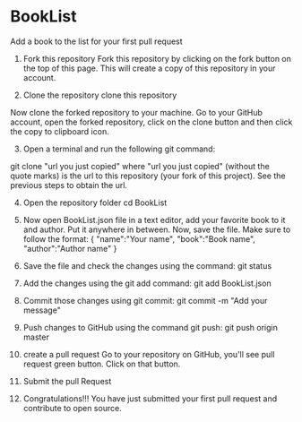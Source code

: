# BookList

Add a book to the list for your first pull request

1. Fork this repository
Fork this repository by clicking on the fork button on the top of this page. This will create a copy of this repository in your account.

2. Clone the repository
clone this repository

Now clone the forked repository to your machine. Go to your GitHub account, open the forked repository, click on the clone button and then click the copy to clipboard icon.

3. Open a terminal and run the following git command:

git clone "url you just copied"
where "url you just copied" (without the quote marks) is the url to this repository (your fork of this project). See the previous steps to obtain the url.

4. Open the repository folder
cd BookList

5. Now open BookList.json file in a text editor, add your favorite book to it and author. Put it anywhere in between. Now, save the file.
Make sure to follow the format:
  {
    "name":"Your name",
    "book":"Book name",
    "author":"Author name"
}

6. Save the file and check the changes using the command:
git status

7. Add the changes using the git add command:
git add BookList.json

8. Commit those changes using git commit:
git commit -m "Add your message"

9. Push changes to GitHub using the command git push:
git push origin master

10. create a pull request
Go to your repository on GitHub, you'll see pull request green button. Click on that button.

11. Submit the pull Request

12. Congratulations!!! You have just submitted your first pull request and contribute to open source.
